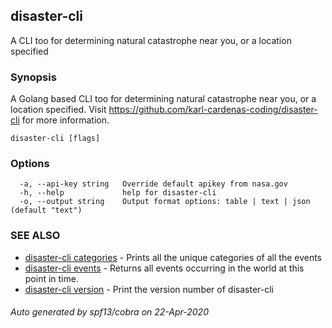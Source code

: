 ## disaster-cli

A CLI too for determining natural catastrophe near you, or a location specified

### Synopsis

A Golang based CLI too for determining natural catastrophe near you, or a location specified. Visit https://github.com/karl-cardenas-coding/disaster-cli for more information.

```
disaster-cli [flags]
```

### Options

```
  -a, --api-key string   Override default apikey from nasa.gov
  -h, --help             help for disaster-cli
  -o, --output string    Output format options: table | text | json (default "text")
```

### SEE ALSO

* [disaster-cli categories](disaster-cli_categories.md)	 - Prints all the unique categories of all the events
* [disaster-cli events](disaster-cli_events.md)	 - Returns all events occurring in the world at this point in time.
* [disaster-cli version](disaster-cli_version.md)	 - Print the version number of disaster-cli

###### Auto generated by spf13/cobra on 22-Apr-2020
